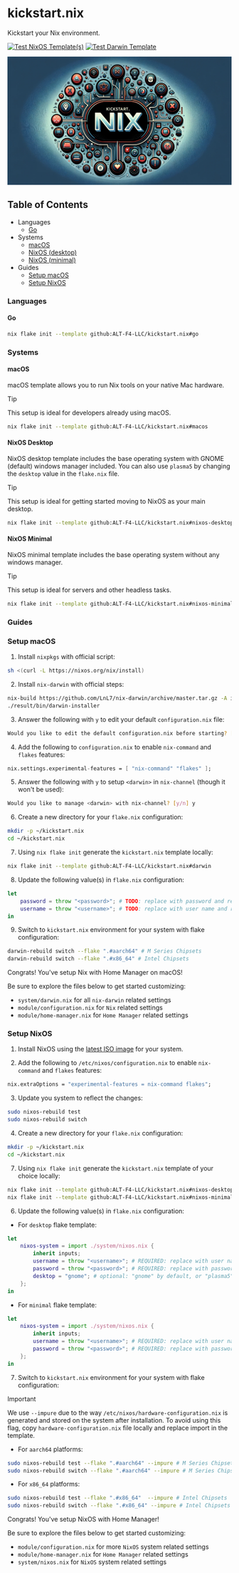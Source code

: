 # kickstart.nix
Kickstart your Nix environment.

[![Test NixOS Template(s)](https://github.com/ALT-F4-LLC/kickstart.nix/actions/workflows/test-nixos.yml/badge.svg)](https://github.com/ALT-F4-LLC/kickstart.nix/actions/workflows/test-nixos.yml)
[![Test Darwin Template](https://github.com/ALT-F4-LLC/kickstart.nix/actions/workflows/test-darwin.yml/badge.svg)](https://github.com/ALT-F4-LLC/kickstart.nix/actions/workflows/test-darwin.yml)

![kickstart.nix](preview/kickstart.nix.webp)

## Table of Contents

- Languages
    - [Go](#go)
- Systems
    - [macOS](#macos)
    - [NixOS (desktop)](#nixos-desktop)
    - [NixOS (minimal)](#nixos-minimal)
- Guides
    - [Setup macOS](#setup-macos)
    - [Setup NixOS](#setup-nixos)

### Languages

#### Go

```bash
nix flake init --template github:ALT-F4-LLC/kickstart.nix#go
```

### Systems

#### macOS

macOS template allows you to run Nix tools on your native Mac hardware.

> [!TIP]
> This setup is ideal for developers already using macOS.

```bash
nix flake init --template github:ALT-F4-LLC/kickstart.nix#macos
```

#### NixOS Desktop

NixOS desktop template includes the base operating system with GNOME (default) windows manager included. You can also use `plasma5` by changing the `desktop` value in the `flake.nix` file.

> [!TIP]
> This setup is ideal for getting started moving to NixOS as your main desktop.

```bash
nix flake init --template github:ALT-F4-LLC/kickstart.nix#nixos-desktop
```

#### NixOS Minimal

NixOS minimal template includes the base operating system without any windows manager.

> [!TIP]
> This setup is ideal for servers and other headless tasks.

```bash
nix flake init --template github:ALT-F4-LLC/kickstart.nix#nixos-minimal
```

### Guides

### Setup macOS

1. Install `nixpkgs` with official script:

```bash
sh <(curl -L https://nixos.org/nix/install)
```

2. Install `nix-darwin` with official steps:

```bash
nix-build https://github.com/LnL7/nix-darwin/archive/master.tar.gz -A installer
./result/bin/darwin-installer
```

3. Answer the following with `y` to edit your default `configuration.nix` file:

```bash
Would you like to edit the default configuration.nix before starting? [y/n] y
```

4. Add the following to `configuration.nix` to enable `nix-command` and `flakes` features:

```nix
nix.settings.experimental-features = [ "nix-command" "flakes" ];
```

5. Answer the following with `y` to setup `<darwin>` in `nix-channel` (though it won't be used):

```bash
Would you like to manage <darwin> with nix-channel? [y/n] y
```

6. Create a new directory for your `flake.nix` configuration:

```bash
mkdir -p ~/kickstart.nix
cd ~/kickstart.nix
```

7. Using `nix flake init` generate the `kickstart.nix` template locally:

```bash
nix flake init --template github:ALT-F4-LLC/kickstart.nix#darwin
```

8. Update the following value(s) in `flake.nix` configuration:

```nix
let
    password = throw "<password>"; # TODO: replace with password and remove throw 
    username = throw "<username>"; # TODO: replace with user name and remove throw 
in
```

9. Switch to `kickstart.nix` environment for your system with flake configuration:

```bash
darwin-rebuild switch --flake ".#aarch64" # M Series Chipsets
darwin-rebuild switch --flake ".#x86_64" # Intel Chipsets
```

Congrats! You've setup Nix with Home Manager on macOS!

Be sure to explore the files below to get started customizing:

- `system/darwin.nix` for all `nix-darwin` related settings
- `module/configuration.nix` for `Nix` related settings
- `module/home-manager.nix` for `Home Manager` related settings

### Setup NixOS

1. Install NixOS using the [latest ISO image](https://nixos.org/download#nixos-iso) for your system.

2. Add the following to `/etc/nixos/configuration.nix` to enable `nix-command` and `flakes` features:

```nix
nix.extraOptions = "experimental-features = nix-command flakes";
```

3. Update you system to reflect the changes:

```bash
sudo nixos-rebuild test
sudo nixos-rebuild switch
```

4. Create a new directory for your `flake.nix` configuration:

```bash
mkdir -p ~/kickstart.nix
cd ~/kickstart.nix
```

7. Using `nix flake init` generate the `kickstart.nix` template of your choice locally:

```bash
nix flake init --template github:ALT-F4-LLC/kickstart.nix#nixos-desktop
nix flake init --template github:ALT-F4-LLC/kickstart.nix#nixos-minimal
```

6. Update the following value(s) in `flake.nix` configuration:

- For `desktop` flake template:

```nix
let
    nixos-system = import ./system/nixos.nix {
        inherit inputs;
        username = throw "<username>"; # REQUIRED: replace with user name and remove throw
        password = throw "<password>"; # REQUIRED: replace with password and remove throw
        desktop = "gnome"; # optional: "gnome" by default, or "plasma5" for KDE Plasma
    };
in
```

- For `minimal` flake template:

```nix
let
    nixos-system = import ./system/nixos.nix {
        inherit inputs;
        username = throw "<username>"; # REQUIRED: replace with user name and remove throw
        password = throw "<password>"; # REQUIRED: replace with password and remove throw
    };
in
```

7. Switch to `kickstart.nix` environment for your system with flake configuration:

> [!IMPORTANT]
> We use `--impure` due to the way `/etc/nixos/hardware-configuration.nix` is generated and stored on the system after installation. To avoid using this flag, copy `hardware-configuration.nix` file locally and replace import in the template.

- For `aarch64` platforms:

```bash
sudo nixos-rebuild test --flake ".#aarch64" --impure # M Series Chipsets
sudo nixos-rebuild switch --flake ".#aarch64" --impure # M Series Chipsets
```

- For `x86_64` platforms:

```bash
sudo nixos-rebuild test --flake ".#x86_64"  --impure # Intel Chipsets
sudo nixos-rebuild switch --flake ".#x86_64" --impure # Intel Chipsets
```

Congrats! You've setup NixOS with Home Manager!

Be sure to explore the files below to get started customizing:

- `module/configuration.nix` for more `NixOS` system related settings
- `module/home-manager.nix` for `Home Manager` related settings
- `system/nixos.nix` for `NixOS` system related settings
